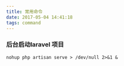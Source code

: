 ```yaml
---
title: 常用命令
date: 2017-05-04 14:41:18
tags: command
---
```


### 后台启动laravel 项目

```
nohup php artisan serve > /dev/null 2>&1 &
```
